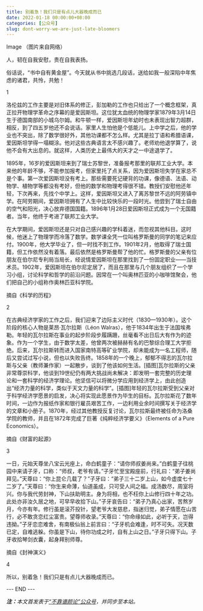 ```yaml
---
title: 别着急！我们只是有点儿大器晚成而已
date: 2022-01-18 00:00:00+08:00
categories: [公众号]
slug: dont-worry-we-are-just-late-bloomers
---
```


Image
（图片来自网络）

人，韧在自我安慰，贵在自我表扬。

俗话说，“书中自有黄金屋”。今天就从书中挑选几段话，送给如我一般深陷中年焦虑的诸君，共怜，共勉！

1

洛伦兹的工作主要是对旧体系的修正，彭加勒的工作也只给出了一个概念框架，真正拉开物理学革命之序幕的是爱因斯坦。这位犹太血统的物理学家1879年3月14日生于德国南部的小城乌尔姆。和牛顿一样，爱因斯坦年幼时也未表现出智力超群，相反，到了四五岁他还不会说话。家里人生怕他是个低能儿。上中学之后，他的学业也不突出，除了数学很好外，其他功课都不怎么样。尤其是拉丁语和希腊语课，爱因斯坦学得一塌糊涂。他对这些古典语言太不感兴趣了。老师劝他退学算了，说他不会有大出息的。就这样，人类历史上最伟大的天才之一中途退学了。



1895年，16岁的爱因斯坦来到了瑞士苏黎世，准备报考那里的联邦工业大学。本来他的年龄不够，不能参加报考，但家里托了点关系，因为爱因斯坦失学在家总不是个事。第一次爱因斯坦没有考上。那些需要死记硬背的功课，像德语、法语、动物学、植物学等都没有考好，但他的数学和物理考得很不错。教授们安慰他还年轻，下次再来，先找个中学上。这样，爱因斯坦又进入了离苏黎世不远的阿劳镇中学。在阿劳期间，爱因斯坦拥有了人生中比较快乐的一段时光。他尝到了瑞士自由的空气和阳光，决心放弃德国国籍。1896年1月28日爱因斯坦正式成为一个无国籍者。当年，他终于考进了联邦工业大学。



在大学期间，爱因斯坦还是只对自己感兴趣的学科着迷，而忽视其他科目。这时候，他迷上了物理学而冷落了数学。数学课全凭一位叫格罗斯曼的同学的笔记来应付。1900年，他大学毕业了，但一时找不到工作。1901年2月，他取得了瑞士国籍，但工作依然没有着落。最后依然是格罗斯曼帮了他的忙。格罗斯曼的父亲有位朋友在伯尔尼专利局当局长，经说情爱因斯坦在那里找到了一份固定职业——当技术员。1902年，爱因斯坦在伯尔尼定居了，而且在那里与几个朋友组织了一个学习小组，讨论科学和哲学的前沿问题。因常在一个叫奥林匹亚的小咖啡馆聚会，他们把自己的小组称作奥林匹亚科学院。



摘自《科学的历程》

2

在古典经济学家的工作之后，我们迎来了边际主义时代（1830—1930年）。这个阶段的核心人物是莱昂·瓦尔拉斯（Léon Walras），他于1834年出生于法国埃弗勒。年轻的瓦尔拉斯在事业的起步阶段步履蹒跚，丝毫看不出日后大有作为的迹象。作为一个学生，由于数学太差，他曾两次被赫赫有名的巴黎综合理工大学拒绝。后来，瓦尔拉斯转而进入国家南特高等矿业学院，却未能成为一名工程师，随后又尝试过写小说，但也以失败告终。1858年的一个晚上，郁郁不得志的瓦尔拉斯与父亲（教师兼作家）一起散步，谈到了他该如何生活。[插图]瓦尔拉斯的父亲非常尊崇科学，他谈到19世纪仍有两大挑战尚未解决：即发明一套完整的历史理论和一套科学的经济学理论。他坚信可以将微分学应用到经济学上，由此创造出“经济力量的科学，类似于天文力量的科学”。[插图]年轻的瓦尔拉斯受到父亲对于科学经济学愿景的启发，决心将实现此愿景作为毕生的目标。瓦尔拉斯花了数年时间，一边作为报纸作家和银行雇员艰苦工作，一边利用业余时间撰写关于经济学的文章和小册子。1870年，经过其他教授反复讨论，瓦尔拉斯最终被任命为洛桑学院的教师，并且在1872年完成了巨著《纯粹经济学要义》（Elements of a Pure Economics）。

摘自《财富的起源》

3

一日，元始天尊坐八宝云光座上，命白鹤童子：“请你师叔姜尚来。”白鹤童子往桃园中来请子牙，口称：“师叔，老爷有请。”子牙忙至宝殿座前，行礼曰：“弟子姜尚拜见。”天尊曰：“你上昆仑几载了？”子牙曰：“弟子三十二岁上山，如今虚度七十二岁了。”天尊曰：“你生来命薄，仙道虽成，只可受人间之福。成汤数尽，周室将兴。你与我代劳封神，下山扶助明主。身为将相，也不枉你上山修行四十年之功。此处亦非汝久居之地，可早早收拾下山。”子牙哀告曰：“弟子乃真心出家，苦熬岁月，今亦有年。修行虽是滚芥投针，望老爷大发慈悲，指迷归觉，弟子情愿在山苦行，必不敢贪恋红尘富贵。望尊师收录。”天尊曰：“你命缘如此，必听于天，岂得违拗。”子牙恋恋难舍，有南极仙翁上前言曰：“子牙机会难逢，时不可失。况天数已定，自难逃躲。你虽是下山，待你功成之时，自有上山之日。”子牙只得下山。子牙收拾琴剑衣囊，起身拜别师尊。

摘自《封神演义》

4

所以，别着急！我们只是有点儿大器晚成而已。

<div class="p-5 text-center">--- END ---</div>

<i><b>注：</b>本文首发表于[“不靠谱颜论”公众号](https://mp.weixin.qq.com/s/Svh6MfFkaD0PgDF6RvXdSw)，并同步至本站。</i>
